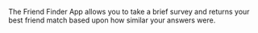 The Friend Finder App allows you to take a brief survey and returns your best friend match based upon how similar your answers were.
